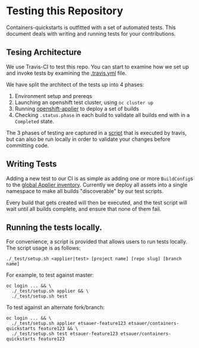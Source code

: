 # Testing this Repository

Containers-quickstarts is outfitted with a set of automated tests. This document deals with writing and running tests for your contributions.

## Tesing Architecture

We use Travis-CI to test this repo. You can start to examine how we set up and invoke tests by examining the [.travis.yml](.travis.yml) file.

We have split the architect of the tests up into 4 phases:

1. Environment setup and prereqs
2. Launching an openshift test cluster, using `oc cluster up`
3. Running [openshift-applier](https://github.com/redhat-cop/openshift-applier) to deploy a set of builds
4. Checking `.status.phase` in each build to validate all builds end with in a `Completed` state.

The 3 phases of testing are captured in a [script](_test/setup.sh) that is executed by travis, but can also be run locally in order to validate your changes before committing code.

## Writing Tests

Adding a new test to our CI is as simple as adding one or more `BuildConfig`s to the [global Applier inventory](.applier). Currently we deploy all assets into a single namespace to make all builds "discoverable" by our test scripts.

Every build that gets created will then be executed, and the test script will wait until all builds complete, and ensure that none of them fail.

## Running the tests locally.

For convenience, a script is provided that allows users to run tests locally. The script usage is as follows:

```
./_test/setup.sh <applier|test> [project name] [repo slug] [branch name]
```

For example, to test against master:

```
oc login ... && \
  ./_test/setup.sh applier && \
  ./_test/setup.sh test
```

To test against an alternate fork/branch:

```
oc login ... && \
  ./_test/setup.sh applier etsauer-feature123 etsauer/containers-quickstarts feature123 && \
  ./_test/setup.sh test etsauer-feature123 etsauer/containers-quickstarts feature123
```
